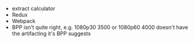 - extract calculator
- Redux
- Webpack
- BPP isn't quite right, e.g. 1080p30 3500 or 1080p60 4000 doesn't have the artifacting it's BPP suggests
